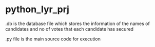 # python_Iyr_prj
.db is the database file which stores the information of the names of candidates and no of votes that each candidate has secured

.py file is the main source code for execution

